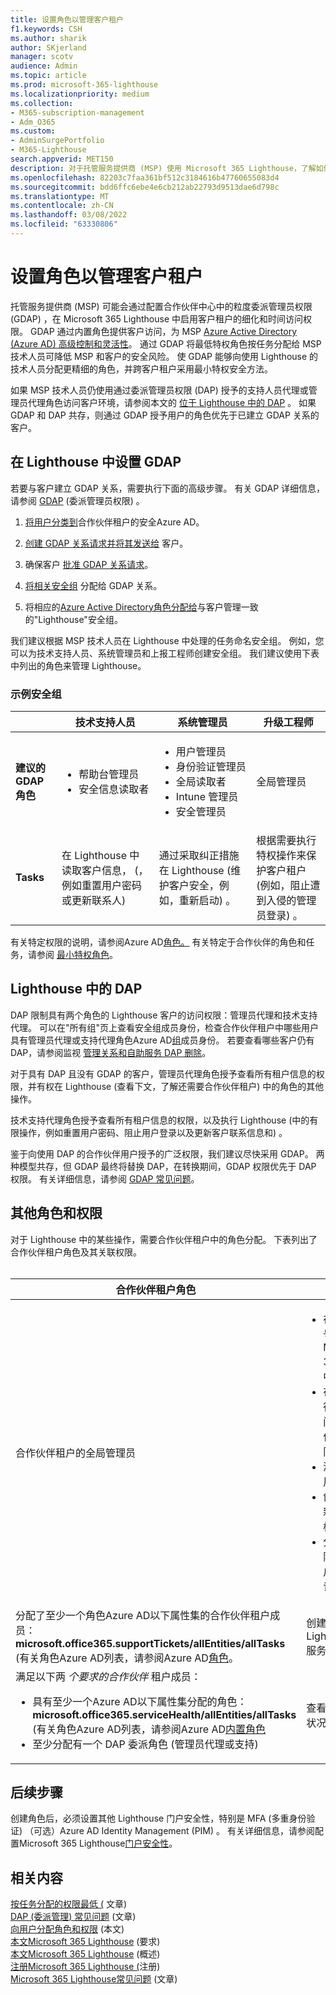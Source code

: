 ```yaml
---
title: 设置角色以管理客户租户
f1.keywords: CSH
ms.author: sharik
author: SKjerland
manager: scotv
audience: Admin
ms.topic: article
ms.prod: microsoft-365-lighthouse
ms.localizationpriority: medium
ms.collection:
- M365-subscription-management
- Adm_O365
ms.custom:
- AdminSurgePortfolio
- M365-Lighthouse
search.appverid: MET150
description: 对于托管服务提供商 (MSP) 使用 Microsoft 365 Lighthouse，了解如何设置角色以管理客户租户。
ms.openlocfilehash: 82203c7faa361bf512c3184616b47760655083d4
ms.sourcegitcommit: bdd6ffc6ebe4e6cb212ab22793d9513dae6d798c
ms.translationtype: MT
ms.contentlocale: zh-CN
ms.lasthandoff: 03/08/2022
ms.locfileid: "63330806"
---
```

# <a name="set-up-roles-to-manage-customer-tenants"></a>设置角色以管理客户租户

托管服务提供商 (MSP) 可能会通过配置合作伙伴中心中的粒度委派管理员权限 (GDAP) ，在 Microsoft 365 Lighthouse 中启用客户租户的细化和时间访问权限。 GDAP 通过内置角色提供客户访问，为 MSP [Azure Active Directory (Azure AD) 高级控制和灵活性](/azure/active-directory/roles/permissions-reference)。 通过 GDAP 将最低特权角色按任务分配给 MSP 技术人员可降低 MSP 和客户的安全风险。[](/azure/active-directory/roles/delegate-by-task) 使 GDAP 能够向使用 Lighthouse 的技术人员分配更精细的角色，并跨客户租户采用最小特权安全方法。

如果 MSP 技术人员仍使用通过委派管理员权限 (DAP) 授予的支持人员代理或管理员代理角色访问客户环境，请参阅本文的 [位于 Lighthouse 中的 DAP](#dap-in-lighthouse) 。 如果 GDAP 和 DAP 共存，则通过 GDAP 授予用户的角色优先于已建立 GDAP 关系的客户。

## <a name="set-up-gdap-in-lighthouse"></a>在 Lighthouse 中设置 GDAP

若要与客户建立 GDAP 关系，需要执行下面的高级步骤。 有关 GDAP 详细信息，请参阅 [GDAP](/partner-center/gdap-introduction) (委派管理员权限) 。

1. [将用户分类到](/azure/active-directory/fundamentals/active-directory-groups-create-azure-portal#create-a-basic-group-and-add-members)合作伙伴租户的安全Azure AD。

2. [创建 GDAP 关系请求并将其发送给](/partner-center/gdap-obtain-admin-permissions-to-manage-customer) 客户。

3. 确保客户 [批准 GDAP 关系请求](/partner-center/gdap-customer-approval)。

4. [将相关安全组](/partner-center/gdap-assign-azure-ad-roles#grant-permissions-to-security-groups) 分配给 GDAP 关系。

5. 将相应的[Azure Active Directory角色分配给](/azure/active-directory/roles/permissions-reference)与客户管理一致的"Lighthouse"安全组。

我们建议根据 MSP 技术人员在 Lighthouse 中处理的任务命名安全组。 例如，您可以为技术支持人员、系统管理员和上报工程师创建安全组。 我们建议使用下表中列出的角色来管理 Lighthouse。

### <a name="example-security-groups"></a>示例安全组

||技术支持人员 |系统管理员 |升级工程师|
|--------------------|-------------|-------------|------------|
|**建议的 GDAP 角色** |<ul><li>帮助台管理员</li><li>安全信息读取者</li></ul>   |<ul><li>用户管理员</li><li>身份验证管理员</li><li>全局读取者</li><li>Intune 管理员</li><li>安全管理员</li></ul>   |全局管理员  |
|**Tasks** |在 Lighthouse 中读取客户信息， (，例如重置用户密码或更新联系人)    |通过采取纠正措施在 Lighthouse (维护客户安全，例如，重新启动) 。   |根据需要执行特权操作来保护客户租户 (例如，阻止遭到入侵的管理员登录) 。  |

有关特定权限的说明，请参阅Azure AD[角色。](/azure/active-directory/roles/permissions-reference) 有关特定于合作伙伴的角色和任务，请参阅 [最小特权角色](/partner-center/gdap-least-privileged-roles-by-task)。

## <a name="dap-in-lighthouse"></a>Lighthouse 中的 DAP

DAP 限制具有两个角色的 Lighthouse 客户的访问权限：管理员代理和技术支持代理。 可以在"所有组"页上查看安全组成员身份，检查合作伙伴租户中哪些用户具有管理员代理或支持代理角色Azure AD[组](https://portal.azure.com/#blade/Microsoft_AAD_IAM/GroupsManagementMenuBlade/AllGroups)成员身份。 若要查看哪些客户仍有 DAP，请参阅监视 [管理关系和自助服务 DAP 删除](/partner-center/dap-monitor-self-serve-removal)。

对于具有 DAP 且没有 GDAP 的客户，管理员代理角色授予查看所有租户信息的权限，并有权在 Lighthouse (查看下文，了解还需要合作伙伴租户) 中的角色的其他操作。 

技术支持代理角色授予查看所有租户信息的权限，以及执行 Lighthouse (中的有限操作，例如重置用户密码、阻止用户登录以及更新客户联系信息和) 。

鉴于向使用 DAP 的合作伙伴用户授予的广泛权限，我们建议尽快采用 GDAP。 两种模型共存，但 GDAP 最终将替换 DAP，在转换期间，GDAP 权限优先于 DAP 权限。 有关详细信息，请参阅 [GDAP 常见问题](/partner-center/gdap-faq)。

## <a name="other-roles-and-permissions"></a>其他角色和权限

对于 Lighthouse 中的某些操作，需要合作伙伴租户中的角色分配。 下表列出了合作伙伴租户角色及其关联权限。<br><br>

| 合作伙伴租户角色 | 权限 |
|--|--|
| 合作伙伴租户的全局管理员 | <ul><li>在"百年一号"中注册Microsoft 365 管理中心。</li><li>在首次运行体验期间接受合作伙伴合同修正。</li><li>激活和停用租户。</li><li>创建、更新和删除标记。</li><li>分配和删除客户租户中的标记。</li></ul> |
| 分配了至少一个角色Azure AD以下属性集的合作伙伴租户成员：**microsoft.office365.supportTickets/allEntities/allTasks**<br> (有关角色Azure AD列表，请参阅Azure AD[角色](/azure/active-directory/roles/permissions-reference)。 | 创建 Lighthouse 服务请求。 |
| 满足以下两 *个要求的合作伙伴* 租户成员： <ul><li>具有至少一个Azure AD以下属性集分配的角色：**microsoft.office365.serviceHealth/allEntities/allTasks**<br> (有关角色Azure AD列表，请参阅Azure AD[内置角色](/azure/active-directory/roles/permissions-reference)</li><li>至少分配有一个 DAP 委派角色 (管理员代理或支持) </li></ul> | 查看服务运行状况信息。 |

## <a name="next-steps"></a>后续步骤

创建角色后，必须设置其他 Lighthouse 门户安全性，特别是 MFA (多重身份验证) （可选）Azure AD Identity Management (PIM) 。 有关详细信息，请参阅配置Microsoft 365 Lighthouse[门户安全性](m365-lighthouse-configure-portal-security.md)。

## <a name="related-content"></a>相关内容

[按任务分配的权限最低 (](/partner-center/gdap-least-privileged-roles-by-task?branch=pr-en-us-2577) 文章)   
[DAP (委派管理) 常见问题](/partner-center/dap-faq) (文章)   
[向用户分配角色和权限](/partner-center/permissions-overview) (本文)   
[本文Microsoft 365 Lighthouse](m365-lighthouse-requirements.md) (要求)   
[本文Microsoft 365 Lighthouse](m365-lighthouse-overview.md) (概述)   
[注册Microsoft 365 Lighthouse (](m365-lighthouse-sign-up.md)注册)   
[Microsoft 365 Lighthouse常见问题](m365-lighthouse-faq.yml) (文章) 

